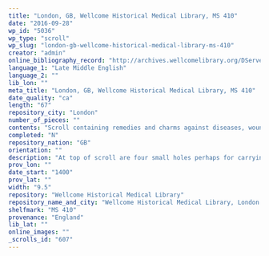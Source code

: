 ```yaml
---
title: "London, GB, Wellcome Historical Medical Library, MS 410"
date: "2016-09-28"
wp_id: "5036"
wp_type: "scroll"
wp_slug: "london-gb-wellcome-historical-medical-library-ms-410"
creator: "admin"
online_bibliography_record: "http://archives.wellcomelibrary.org/DServe/dserve.exe?dsqIni=Dserve.ini&dsqApp=Archive&dsqCmd=Show.tcl&dsqDb=Catalog&dsqPos=0&dsqSearch=%28%28AltRefNo%3D%27MS%27%29AND%28AltRefNo%3D%27410%27%29%29"
language_1: "Late Middle English"
language_2: ""
lib_lon: ""
meta_title: "London, GB, Wellcome Historical Medical Library, MS 410"
date_quality: "ca"
length: "67"
repository_city: "London"
number_of_pieces: ""
contents: "Scroll containing remedies and charms against diseases, wounds, etc."
completed: "N"
repository_nation: "GB"
orientation: ""
description: "At top of scroll are four small holes perhaps for carrying in a pouch. Written on vellum."
prov_lon: ""
date_start: "1400"
prov_lat: ""
width: "9.5"
repository: "Wellcome Historical Medical Library"
repository_name_and_city: "Wellcome Historical Medical Library, London GB"
shelfmark: "MS 410"
provenance: "England"
lib_lat: ""
online_images: ""
_scrolls_id: "607"
---
```



